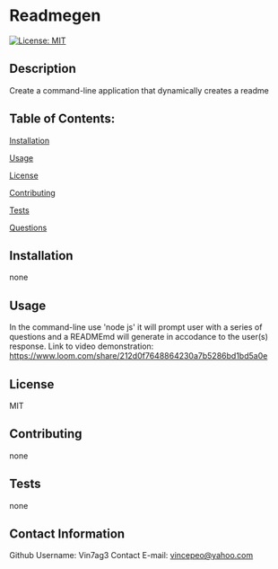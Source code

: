 
# Readmegen
[![License: MIT](https://img.shields.io/badge/License-MIT-yellow.svg)](https://opensource.org/licenses/MIT)

## Description
Create a command-line application that dynamically creates a readme

## Table of Contents:

[Installation](#installation)

[Usage](#usage)

[License](#license)

[Contributing](#contributing)

[Tests](#test)

[Questions](#contact-information)

## Installation
none

## Usage
In the command-line use 'node js' it will prompt user with a series of questions and a READMEmd will generate in accodance to the user(s) response. 
Link to video demonstration: https://www.loom.com/share/212d0f7648864230a7b5286bd1bd5a0e

## License
MIT

## Contributing
none

## Tests
none

## Contact Information
Github Username: Vin7ag3
Contact E-mail: vincepeo@yahoo.com
